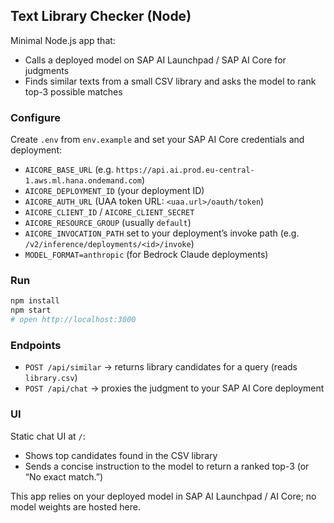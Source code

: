 ## Text Library Checker (Node)

Minimal Node.js app that:
- Calls a deployed model on SAP AI Launchpad / SAP AI Core for judgments
- Finds similar texts from a small CSV library and asks the model to rank top-3 possible matches

### Configure
Create `.env` from `env.example` and set your SAP AI Core credentials and deployment:
- `AICORE_BASE_URL` (e.g. `https://api.ai.prod.eu-central-1.aws.ml.hana.ondemand.com`)
- `AICORE_DEPLOYMENT_ID` (your deployment ID)
- `AICORE_AUTH_URL` (UAA token URL: `<uaa.url>/oauth/token`)
- `AICORE_CLIENT_ID` / `AICORE_CLIENT_SECRET`
- `AICORE_RESOURCE_GROUP` (usually `default`)
- `AICORE_INVOCATION_PATH` set to your deployment’s invoke path (e.g. `/v2/inference/deployments/<id>/invoke`)
- `MODEL_FORMAT=anthropic` (for Bedrock Claude deployments)

### Run
```bash
npm install
npm start
# open http://localhost:3000
```

### Endpoints
- `POST /api/similar` → returns library candidates for a query (reads `library.csv`)
- `POST /api/chat` → proxies the judgment to your SAP AI Core deployment

### UI
Static chat UI at `/`:
- Shows top candidates found in the CSV library
- Sends a concise instruction to the model to return a ranked top-3 (or “No exact match.”)

This app relies on your deployed model in SAP AI Launchpad / AI Core; no model weights are hosted here.

